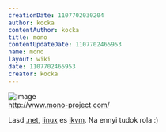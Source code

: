 ```yaml
---
creationDate: 1107702030204 
author: kocka 
contentAuthor: kocka 
title: mono 
contentUpdateDate: 1107702465953 
name: mono 
layout: wiki 
date: 1107702465953 
creator: kocka 
---
```

![image](http://www.mono-project.com/img/mono_logo_b.gif)<br/>
http://www.mono-project.com/

Lasd [.net](.net.html), [linux](Linux.html) es [ikvm](IKVM.html). Na ennyi tudok rola :)
